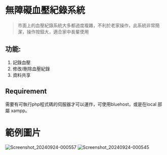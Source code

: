 # 無障礙血壓紀錄系統
> 市面上的血壓紀錄系統大多都過度複雜，不利於老家操作，此系統非常簡潔，操作按鈕大，適合家中長輩使用

## 功能:
1. 記錄血壓
2. 修改/刪除血壓紀錄
3. 資料共享


## Requirement
需要有可執行php程式碼的伺服器才可以運作，可使用bluehost，或是在local 部屬 xampp。


# 範例圖片
![Screenshot_20240924-000557](https://github.com/user-attachments/assets/0f58d360-0eee-4c29-b1a5-0e2db85f3669)
![Screenshot_20240924-000545](https://github.com/user-attachments/assets/5ba3e7b8-8dcf-4421-bc35-9a8d5c8f0423)
